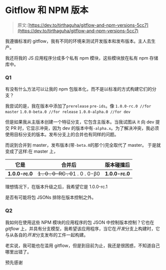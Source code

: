 # Gitflow 和 NPM 版本

> 原文:[https://dev.to/tirthaguha/gitflow-and-npm-versions-5cc7](https://dev.to/tirthaguha/gitflow-and-npm-versions-5cc7)

我遵循标准的 gitflow，我有不同的环境来测试开发版本和发布版本。主人去生产。

我还将我的 JS 应用程序分成多个私有 npm 模块，这些模块放在私有 npm 存储库中。

### Q1

有没有什么方法可以让我的 npm 包版本化，而不是以标准的方式构建它们的分支？

我尝试的是，我在版本中添加了`prerelease` `pre-ids`。像
`1.0.0-rc.0 //for master`
`1.0.0-beta.0 //for release`
`1.0.0-alpha.0 //for dev`

但是如果我从主版本创建一个特征分支，它包含主版本。当我试图从 it 向 dev 提交 PR 时，它显示冲突，因为 dev 的版本中有`-alpha.x`。为了解决冲突，我必须使用目标分支的版本。发布分支上的合并也有同样的问题。

而说到合并到 master，发布版本(带`-beta.0`的那个)完全取代了 master。
于是就变成了这样:在 master 上，

| 它是 | 合并后 | 版本碰撞后 |
| --- | --- | --- |
| **1.0.0-rc.0** | ~~1 . 0 . 0-RC . 0~~1 . 0 . 0-β0 | **1.0.0-rc.0** |

理想情况下，在版本升级之后，我希望它是 1.0.0-rc.1

是否有可能将包 JSONs 排除在版本控制之外。

### Q2

我如何在使用这些 NPM 模块的应用程序的包 JSON 中控制版本控制？它也在 *gitflow* 上，并具有分支模型，我希望该应用程序，当它在*开发*分支上构建时，它与从各自的*开发*分支发布的工件一起构建。

老实说，我可能也在滥用 gitflow，但是到目前为止，我还是很困惑，不知道自己哪里出错了。

预先感谢